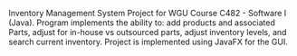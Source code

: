 Inventory Management System Project for WGU Course C482 - Software I (Java). Program implements the ability to: add products 
and associated Parts, adjust for in-house vs outsourced parts, adjust inventory levels, and search current inventory. Project
is implemented using JavaFX for the GUI.
